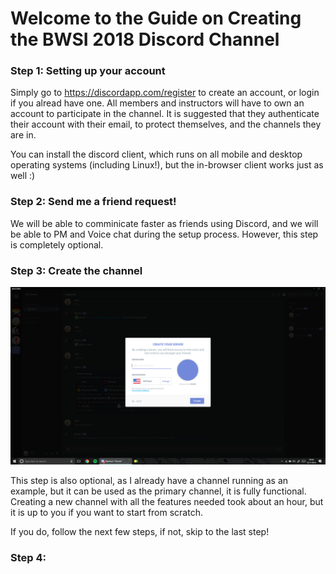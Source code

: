 Welcome to the Guide on Creating the BWSI 2018 Discord Channel
==============================================================

### Step 1: Setting up your account

Simply go to https://discordapp.com/register to create an account, or login if you alread have one. All members and instructors will have to own an account to participate in the channel. It is suggested that they authenticate their account with their email, to protect themselves, and the channels they are in.

You can install the discord client, which runs on all mobile and desktop operating systems (including Linux!), but the in-browser client works just as well :) 

### Step 2: Send me a friend request!

We will be able to comminicate faster as friends using Discord, and we will be able to PM and Voice chat during the setup process. However, this step is completely optional.

### Step 3: Create the channel

![creating channel](https://github.com/edwardclifford/Discord/blob/master/Create.PNG)

This step is also optional, as I already have a channel running as an example, but it can be used as the primary channel, it is fully functional. Creating a new channel with all the features needed took about an hour, but it is up to you if you want to start from scratch.

If you do, follow the next few steps, if not, skip to the last step!

### Step 4: 


